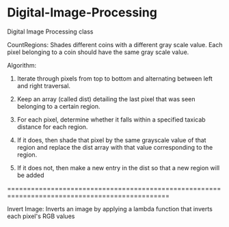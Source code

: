 # Digital-Image-Processing
Digital Image Processing class

CountRegions: 
Shades different coins with a different gray scale value. Each pixel belonging to a coin
should have the same gray scale value. 

Algorithm:
1. Iterate through pixels from top to bottom and alternating between left and right traversal.

2. Keep an array (called dist) detailing the last pixel that was seen belonging to a certain region.

3. For each pixel, determine whether it falls within a specified taxicab distance for each region.

4. If it does, then shade that pixel by the same grayscale value of that region and replace the dist
array with that value corresponding to the region.

5. If it does not, then make a new entry in the dist so that a new region will be added 

===============================================================================================

Invert Image: Inverts an image by applying a lambda function that inverts each pixel's RGB values
